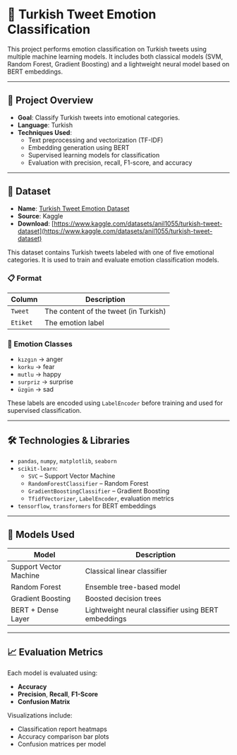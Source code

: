 # 🧠 Turkish Tweet Emotion Classification

This project performs emotion classification on Turkish tweets using multiple machine learning models. It includes both classical models (SVM, Random Forest, Gradient Boosting) and a lightweight neural model based on BERT embeddings.

---

## 📌 Project Overview

- **Goal**: Classify Turkish tweets into emotional categories.
- **Language**: Turkish
- **Techniques Used**:
  - Text preprocessing and vectorization (TF-IDF)
  - Embedding generation using BERT
  - Supervised learning models for classification
  - Evaluation with precision, recall, F1-score, and accuracy

---

## 📂 Dataset

- **Name**: [Turkish Tweet Emotion Dataset](https://www.kaggle.com/datasets/anil1055/turkish-tweet-dataset)
- **Source**: Kaggle
- **Download**: [https://www.kaggle.com/datasets/anil1055/turkish-tweet-dataset](https://www.kaggle.com/datasets/anil1055/turkish-tweet-dataset)

This dataset contains Turkish tweets labeled with one of five emotional categories. It is used to train and evaluate emotion classification models.

### 📋 Format

| Column     | Description                          |
|------------|--------------------------------------|
| `Tweet`    | The content of the tweet (in Turkish)|
| `Etiket`   | The emotion label                    |

### 🎯 Emotion Classes

- `kızgın` → anger  
- `korku` → fear  
- `mutlu` → happy  
- `surpriz` → surprise  
- `üzgün` → sad

These labels are encoded using `LabelEncoder` before training and used for supervised classification.

---

## 🛠️ Technologies & Libraries

- `pandas`, `numpy`, `matplotlib`, `seaborn`
- `scikit-learn`:
  - `SVC` – Support Vector Machine
  - `RandomForestClassifier` – Random Forest
  - `GradientBoostingClassifier` – Gradient Boosting
  - `TfidfVectorizer`, `LabelEncoder`, evaluation metrics
- `tensorflow`, `transformers` for BERT embeddings

---

## 🧪 Models Used

| Model                    | Description                      |
|--------------------------|----------------------------------|
| Support Vector Machine   | Classical linear classifier      |
| Random Forest            | Ensemble tree-based model        |
| Gradient Boosting        | Boosted decision trees           |
| BERT + Dense Layer       | Lightweight neural classifier using BERT embeddings |

---

## 📈 Evaluation Metrics

Each model is evaluated using:
- **Accuracy**
- **Precision**, **Recall**, **F1-Score**
- **Confusion Matrix**

Visualizations include:
- Classification report heatmaps
- Accuracy comparison bar plots
- Confusion matrices per model
